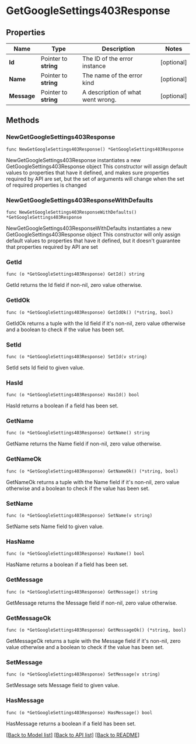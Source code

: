 # GetGoogleSettings403Response

## Properties

Name | Type | Description | Notes
------------ | ------------- | ------------- | -------------
**Id** | Pointer to **string** | The ID of the error instance | [optional] 
**Name** | Pointer to **string** | The name of the error kind | [optional] 
**Message** | Pointer to **string** | A description of what went wrong. | [optional] 

## Methods

### NewGetGoogleSettings403Response

`func NewGetGoogleSettings403Response() *GetGoogleSettings403Response`

NewGetGoogleSettings403Response instantiates a new GetGoogleSettings403Response object
This constructor will assign default values to properties that have it defined,
and makes sure properties required by API are set, but the set of arguments
will change when the set of required properties is changed

### NewGetGoogleSettings403ResponseWithDefaults

`func NewGetGoogleSettings403ResponseWithDefaults() *GetGoogleSettings403Response`

NewGetGoogleSettings403ResponseWithDefaults instantiates a new GetGoogleSettings403Response object
This constructor will only assign default values to properties that have it defined,
but it doesn't guarantee that properties required by API are set

### GetId

`func (o *GetGoogleSettings403Response) GetId() string`

GetId returns the Id field if non-nil, zero value otherwise.

### GetIdOk

`func (o *GetGoogleSettings403Response) GetIdOk() (*string, bool)`

GetIdOk returns a tuple with the Id field if it's non-nil, zero value otherwise
and a boolean to check if the value has been set.

### SetId

`func (o *GetGoogleSettings403Response) SetId(v string)`

SetId sets Id field to given value.

### HasId

`func (o *GetGoogleSettings403Response) HasId() bool`

HasId returns a boolean if a field has been set.

### GetName

`func (o *GetGoogleSettings403Response) GetName() string`

GetName returns the Name field if non-nil, zero value otherwise.

### GetNameOk

`func (o *GetGoogleSettings403Response) GetNameOk() (*string, bool)`

GetNameOk returns a tuple with the Name field if it's non-nil, zero value otherwise
and a boolean to check if the value has been set.

### SetName

`func (o *GetGoogleSettings403Response) SetName(v string)`

SetName sets Name field to given value.

### HasName

`func (o *GetGoogleSettings403Response) HasName() bool`

HasName returns a boolean if a field has been set.

### GetMessage

`func (o *GetGoogleSettings403Response) GetMessage() string`

GetMessage returns the Message field if non-nil, zero value otherwise.

### GetMessageOk

`func (o *GetGoogleSettings403Response) GetMessageOk() (*string, bool)`

GetMessageOk returns a tuple with the Message field if it's non-nil, zero value otherwise
and a boolean to check if the value has been set.

### SetMessage

`func (o *GetGoogleSettings403Response) SetMessage(v string)`

SetMessage sets Message field to given value.

### HasMessage

`func (o *GetGoogleSettings403Response) HasMessage() bool`

HasMessage returns a boolean if a field has been set.


[[Back to Model list]](../README.md#documentation-for-models) [[Back to API list]](../README.md#documentation-for-api-endpoints) [[Back to README]](../README.md)


